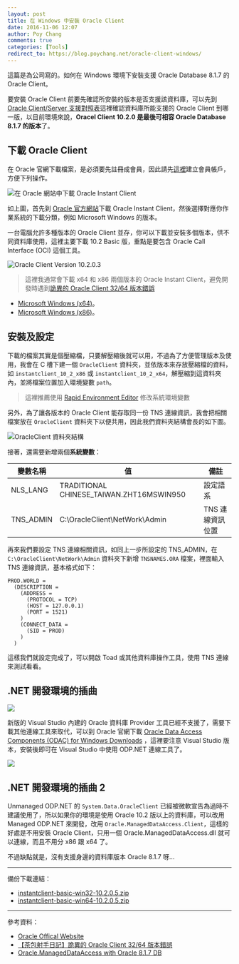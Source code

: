 ```yaml
---
layout: post
title: 在 Windows 中安裝 Oracle Client
date: 2016-11-06 12:07
author: Poy Chang
comments: true
categories: [Tools]
redirect_to: https://blog.poychang.net/oracle-client-windows/
---
```

這篇是為公司寫的。如何在 Windows 環境下安裝支援 Oracle Database 8.1.7 的 Oracle Client。

要安裝 Oracle Client 前要先確認所安裝的版本是否支援該資料庫，可以先到 [Oracle Client/Server 支援對照表](https://poychang.github.io/oracle-client-server-interoperability/)這裡確認資料庫所能支援的 Oracle Client 到哪一版，以目前環境來說，**Oracel Client 10.2.0 是最後可相容 Oracle Database 8.1.7 的版本**了。

## 下載 Oracle Client

在 Oracle 官網下載檔案，是必須要先註冊成會員，因此請先[這裡](https://login.oracle.com/mysso/signon.jsp)建立會員帳戶，方便下列操作。

![在 Oracle 網站中下載 Oracle Instant Client](http://i.imgur.com/Jav5yX3.png)

如上圖，首先到 [Oracle 官方網站](https://www.oracle.com/)下載 Oracle Instant Client，然後選擇對應你作業系統的下載分類，例如 Microsoft Windows 的版本。

一台電腦允許多種版本的 Oracle Client 並存，你可以下載並安裝多個版本，供不同資料庫使用，這裡主要下載 10.2 Basic 版，重點是要包含 Oracle Call Interface (OCI) 這個工具。

![Oracle Client Version 10.2.0.3 ](http://i.imgur.com/gSceeLv.png)

>這裡我通常會下載 x64 和 x86 兩個版本的 Oracle Instant Client，避免開發時遇到[詭異的 Oracle Client 32/64 版本錯誤](http://blog.darkthread.net/post-2016-05-21-weird-oracle-client-3264-error.aspx)

* [Microsoft Windows (x64)](http://www.oracle.com/technetwork/topics/winx64soft-089540.html)。
* [Microsoft Windows (x86)](http://www.oracle.com/technetwork/topics/winsoft-085727.html)。

## 安裝及設定

下載的檔案其實是個壓縮檔，只要解壓縮後就可以用，不過為了方便管理版本及使用，我會在 C 槽下建一個 `OracleClient` 資料夾，並依版本來存放壓縮檔的資料，如 `instantclient_10_2_x86` 或 `instantclient_10_2_x64`，解壓縮到這資料夾內，並將檔案位置加入環境變數 `path`。

>這裡推薦使用 [Rapid Environment Editor](http://www.rapidee.com/en/about) 修改系統環境變數

另外，為了讓各版本的 Oracle Client 能存取同一份 TNS 連線資訊，我會把相關檔案放在 `OracleClient` 資料夾下以便共用，因此我們資料夾結構會長的如下圖。

![OracleClient 資料夾結構](http://i.imgur.com/knx3JXE.png)

接著，還需要新增兩個**系統變數**：

<table class="table table-striped">
<thead>
  <tr>
    <th>變數名稱</th>
	<th>值</th>
	<th>備註</th>
  </tr>
</thead>
<tbody>
  <tr>
    <td>NLS_LANG</td>
	<td>TRADITIONAL CHINESE_TAIWAN.ZHT16MSWIN950</td>
	<td>設定語系</td>
  </tr>
  <tr>
    <td>TNS_ADMIN</td>
	<td>C:\OracleClient\NetWork\Admin</td>
	<td>TNS 連線資訊位置</td>
  </tr>
</tbody>
</table>

再來我們要設定 TNS 連線相關資訊，如同上一步所設定的 TNS_ADMIN，在 `C:\OracleClient\NetWork\Admin` 資料夾下新增 `TNSNAMES.ORA` 檔案，裡面輸入 TNS 連線資訊，基本格式如下：

```
PROD.WORLD = 
  (DESCRIPTION = 
    (ADDRESS = 
      (PROTOCOL = TCP)
      (HOST = 127.0.0.1)
      (PORT = 1521)
    )
    (CONNECT_DATA = 
      (SID = PROD)
    )
  )
```

這樣我們就設定完成了，可以開啟 Toad 或其他資料庫操作工具，使用 TNS 連線來測試看看。

## .NET 開發環境的插曲

![](http://i.imgur.com/B7omCy4.png)

新版的 Visual Studio 內建的 Oracle 資料庫 Provider 工具已經不支援了，需要下載其他連線工具來取代，可以到 Oracle 官網下載 [Oracle Data Access Components (ODAC) for Windows Downloads](http://www.oracle.com/technetwork/topics/dotnet/downloads/index.html) ，這裡要注意 Visual Studio 版本，安裝後即可在 Visual Studio 中使用 ODP.NET 連線工具了。

![](http://i.imgur.com/L7APtzo.png)

## .NET 開發環境的插曲 2

Unmanaged ODP.NET 的 `System.Data.OracleClient` 已經被微軟宣告為過時不建議使用了，所以如果你的環境是使用 Oracle 10.2 版以上的資料庫，可以改用 Managed ODP.NET 來開發，改用 `Oracle.ManagedDataAccess.Client`，這樣的好處是不用安裝 Oracle Client，只用一個 Oracle.ManagedDataAccess.dll 就可以連線，而且不用分 x86 跟 x64 了。

不過缺點就是，沒有支援身邊的資料庫版本 Oracle 8.1.7 呀...

----------

備份下載連結：

* [instantclient-basic-win32-10.2.0.5.zip](https://1drv.ms/u/s!Aiwtjhj5fofrjYpmOjbA_yhviebYoQ)
* [instantclient-basic-win64-10.2.0.5.zip](https://1drv.ms/u/s!Aiwtjhj5fofrjYplZ1LZAHZlomo07g)

----------

參考資料：

* [Oracle Offical Website](https://www.oracle.com/)
* [【茶包射手日記】詭異的 Oracle Client 32/64 版本錯誤](http://blog.darkthread.net/post-2016-05-21-weird-oracle-client-3264-error.aspx)
* [Oracle.ManagedDataAccess with Oracle 8.1.7 DB](http://stackoverflow.com/questions/27546383/oracle-manageddataaccess-with-oracle-8-1-7-db)